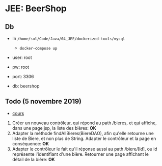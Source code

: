 # JEE: BeerShop

## Db

* In `/home/sol/Code/Java/04_JEE/dockerized-tools/mysql`
    * `docker-compose up`
    
* user: root
* pw: root
* port: 3306
* db: beershop

## Todo (5 novembre 2019)

* [cours](https://github.com/sebChevre/cours-JEE-2019-2020/wiki/JEE---requ%C3%AAtes-en-bases-de-donn%C3%A9es)

1. Créer un nouveau contrôleur, qui répond au path /bieres, et qui affiche, dans une page jsp, la liste des bières: **OK**
2. Adapter la méthode findAllBieres(BiereDAO), afin qu'elle retourne une liste de Biere, et non plus de String. Adapter le contrôleur et la page en conséquence: **OK**
3. Adapter le contrôleur le fait qu'il réponse aussi au path /biere/[id], ou id représente l'identifiant d'une bière. Retourner une page affichant le détail de la bière: **OK**